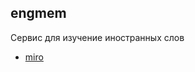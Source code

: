 ## engmem

Сервис для изучение иностранных слов

- [miro](https://miro.com/app/board/uXjVK3hD8Ww=/)


